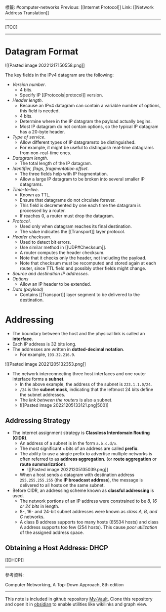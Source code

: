 標籤: #computer-networks 
Previous: [[Internet Protocol]]
Link: [[Network Address Translation]]

---

[TOC]

---

# Datagram Format

![[Pasted image 20221217150558.png]]

The key fields in the IPv4 datagram are the following:

- *Version number*.
	- 4 bits.
	- Specify IP [[Protocols|protocol]] version.
- *Header length*.
	- Because an IPv4 datagram can contain a variable number of options, this field is needed.
	- 4 bits.
	- Determine where in the IP datagram the payload actually begins.
	- Most IP datagram do not contain options, so the typical IP datagram has a 20-byte header.
- *Type of service*.
	- Allow different types of IP datagramsto be distinguished.
	- For example, it might be useful to distinguish real-time datagrams from non-real-time ones.
- *Datagram length*.
	- The total length of the IP datagram.
- *Identifier, flags, fragmentation offset*.
	- The three fields help with IP fragmentation.
	- Allow a large IP datagram to be broken into several smaller IP datagrams.
- *Time-to-live*.
	- Known as TTL.
	- Ensure that datagrams do not circulate forever.
	- This field is decremented by one each time the datagram is processed by a router.
	- If reaches 0, a router must drop the datagram.
- *Protocol*.
	- Used only when datagram reaches its final destination.
	- The value indicates the [[Transport]] layer protocol.
- *Header checksum*.
	- Used to detect bit errors. 
	- Use similar method in [[UDP#Checksum]].
	- A router computes the header checksum.
	- Note that it checks only the header, not including the payload.
	- Note that checksum must be recomputed and stored again at each router, since TTL field and possibly other fields might change.
- *Source and destination IP addresses*.
- *Options*
	- Allow an IP header to be extended.
- *Data (payload)*
	- Contains [[Transport]] layer segment to be delivered to the destination.

# Addressing

- The boundary between the host and the physical link is called an **interface**.
- Each IP address is 32 bits long.
- The addresses are written in **dotted-decimal notation**.
	- For example, `193.32.216.9`.

![[Pasted image 20221205132353.png]]

- The network interconnecting three host interfaces and one router interface forms a **subnet**.
	- In the above example, the address of the subnet is `223.1.1.0/24`.
	- `/24` is the **subnet mask**, indicating that the leftmost 24 bits define the subnet addresses.
	- The *link between the routers* is also a subnet.
	- ![[Pasted image 20221205133121.png|500]]

## Addressing Strategy

- The internet assignment strategy is **Classless Interdomain Routing (CIDR)**.
	- An address of a subnet is in the form `a.b.c.d/x`.
	- The most significant `x` bits of an address are called **prefix**.
	- The ability to use a single prefix to advertise multiple networks is often referred to as **address aggregation**. (or **route aggregation** or **route summarization**).
		- ![[Pasted image 20221205135039.png]]
	- When a host sends a datagram with destination address `255.255.255.255` (the **IP broadcast address**), the message is delivered to all hosts on the same subnet.
- Before CIDR, an addressing scheme known as **classful addressing** is used.
	- The network portions of an IP address were constrained to be *8, 16 or 24 bits* in length.
	- 8-, 16- and 24-bit subnet addresses were known as *class A, B, and C* networks.
	- A class B address supports too many hosts (65534 hosts) and class A address supports too few (254 hosts). This cause *poor utilization* of the assigned address space.

## Obtaining a Host Address: DHCP

[[DHCP]]

---

參考資料:

Computer Networking, A Top-Down Approach, 8th edition

---

This note is included in github repository [My-Vault](https://github.com/LittleD3092/My-Vault.git). Clone this repository and open it in [obsidian](https://obsidian.md/) to enable utilities like wikilinks and graph view.